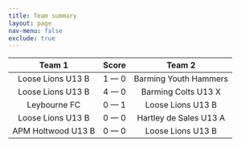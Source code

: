 ```yaml
---
title: Team summary
layout: page
nav-menu: false
exclude: true
---
```




|       Team 1       |    Score    |         Team 2         |
|:------------------:|:-----------:|:----------------------:|
| Loose Lions U13 B  | 1 &mdash; 0 | Barming Youth Hammers  |
| Loose Lions U13 B  | 4 &mdash; 0 |  Barming Colts U13 X   |
|    Leybourne FC    | 0 &mdash; 1 |   Loose Lions U13 B    |
| Loose Lions U13 B  | 0 &mdash; 0 | Hartley de Sales U13 A |
| APM Holtwood U13 B | 0 &mdash; 0 |   Loose Lions U13 B    |

 <br /><br /><br />